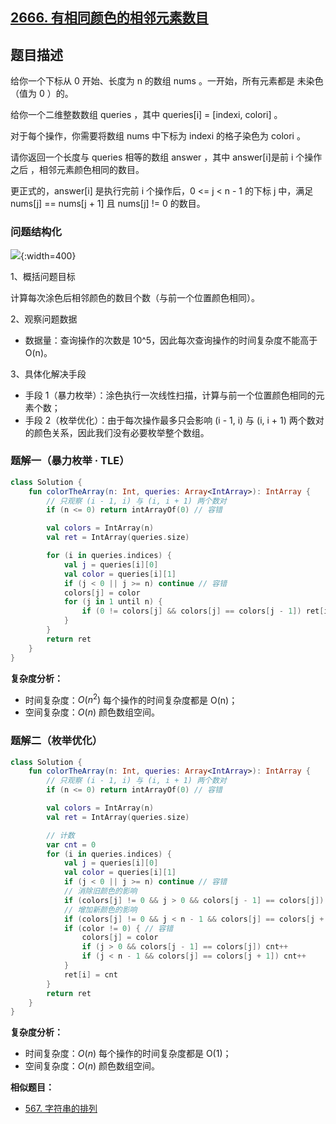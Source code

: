 ## [2666. 有相同颜色的相邻元素数目](https://leetcode.cn/problems/number-of-adjacent-elements-with-the-same-color/)

## 题目描述

给你一个下标从 0 开始、长度为 n 的数组 nums 。一开始，所有元素都是 未染色 （值为 0 ）的。

给你一个二维整数数组 queries ，其中 queries[i] = [indexi, colori] 。

对于每个操作，你需要将数组 nums 中下标为 indexi 的格子染色为 colori 。

请你返回一个长度与 queries 相等的数组 answer ，其中 answer[i]是前 i 个操作 之后 ，相邻元素颜色相同的数目。

更正式的，answer[i] 是执行完前 i 个操作后，0 <= j < n - 1 的下标 j 中，满足 nums[j] == nums[j + 1] 且 nums[j] != 0 的数目。

### 问题结构化

![](https://pic.leetcode.cn/1683468484-GMGEmi-T3.jpg){:width=400}

1、概括问题目标

计算每次涂色后相邻颜色的数目个数（与前一个位置颜色相同）。

2、观察问题数据

- 数据量：查询操作的次数是 10^5，因此每次查询操作的时间复杂度不能高于 O(n)。

3、具体化解决手段

- 手段 1（暴力枚举）：涂色执行一次线性扫描，计算与前一个位置颜色相同的元素个数；
- 手段 2（枚举优化）：由于每次操作最多只会影响 (i - 1, i) 与 (i, i + 1) 两个数对的颜色关系，因此我们没有必要枚举整个数组。

### 题解一（暴力枚举 · TLE）

```kotlin
class Solution {
    fun colorTheArray(n: Int, queries: Array<IntArray>): IntArray {
        // 只观察 (i - 1, i) 与 (i, i + 1) 两个数对
        if (n <= 0) return intArrayOf(0) // 容错

        val colors = IntArray(n)
        val ret = IntArray(queries.size)

        for (i in queries.indices) {
            val j = queries[i][0]
            val color = queries[i][1]
            if (j < 0 || j >= n) continue // 容错
            colors[j] = color
            for (j in 1 until n) {
                if (0 != colors[j] && colors[j] == colors[j - 1]) ret[i] ++
            }
        }
        return ret
    }
}
```

**复杂度分析：**

- 时间复杂度：$O(n^2)$ 每个操作的时间复杂度都是 O(n)；
- 空间复杂度：$O(n)$ 颜色数组空间。

### 题解二（枚举优化）

```kotlin
class Solution {
    fun colorTheArray(n: Int, queries: Array<IntArray>): IntArray {
        // 只观察 (i - 1, i) 与 (i, i + 1) 两个数对
        if (n <= 0) return intArrayOf(0) // 容错

        val colors = IntArray(n)
        val ret = IntArray(queries.size)

        // 计数
        var cnt = 0
        for (i in queries.indices) {
            val j = queries[i][0]
            val color = queries[i][1]
            if (j < 0 || j >= n) continue // 容错
            // 消除旧颜色的影响
            if (colors[j] != 0 && j > 0 && colors[j - 1] == colors[j]) cnt--
            // 增加新颜色的影响
            if (colors[j] != 0 && j < n - 1 && colors[j] == colors[j + 1]) cnt--
            if (color != 0) { // 容错
                colors[j] = color
                if (j > 0 && colors[j - 1] == colors[j]) cnt++
                if (j < n - 1 && colors[j] == colors[j + 1]) cnt++
            }
            ret[i] = cnt
        }
        return ret
    }
}
```

**复杂度分析：**

- 时间复杂度：$O(n)$ 每个操作的时间复杂度都是 O(1)；
- 空间复杂度：$O(n)$ 颜色数组空间。

**相似题目：**

- [567. 字符串的排列](https://leetcode.cn/problems/permutation-in-string/description/)
